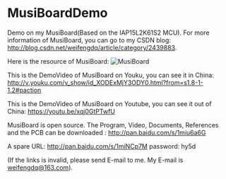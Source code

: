 # MusiBoardDemo
Demo on my MusiBoard(Based on the IAP15L2K61S2 MCU).
For more information of MusiBoard, you can go to my CSDN blog: http://blog.csdn.net/weifengdq/article/category/2439883.

Here is the resource of MusiBoard:
![MusiBoard](https://github.com/weifengdq/MusiBoardDemo/raw/master/MusiBoard.png)

This is the DemoVideo of MusiBoard on Youku, you can see it in China: 
http://v.youku.com/v_show/id_XODExMjY3ODY0.html?from=s1.8-1-1.2#paction

This is the DemoVideo of MusiBoard on Youtube, you can see it out of China:
https://youtu.be/xqj0GtPTwfU

MusiBoard is open source. The Program, Video, Documents, References and the PCB can be downloaded :
http://pan.baidu.com/s/1miu6a6G

A spare URL: http://pan.baidu.com/s/1miNCp7M   password: hy5d

(If the links is invalid, please send E-mail to me. My E-mail is weifengdq@163.com).
